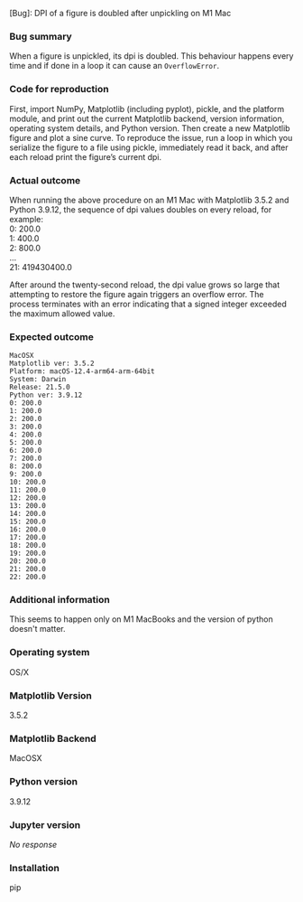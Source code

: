 [Bug]: DPI of a figure is doubled after unpickling on M1 Mac  
### Bug summary  

When a figure is unpickled, its dpi is doubled. This behaviour happens every time and if done in a loop it can cause an `OverflowError`.  

### Code for reproduction  

First, import NumPy, Matplotlib (including pyplot), pickle, and the platform module, and print out the current Matplotlib backend, version information, operating system details, and Python version. Then create a new Matplotlib figure and plot a sine curve. To reproduce the issue, run a loop in which you serialize the figure to a file using pickle, immediately read it back, and after each reload print the figure’s current dpi.  

### Actual outcome  

When running the above procedure on an M1 Mac with Matplotlib 3.5.2 and Python 3.9.12, the sequence of dpi values doubles on every reload, for example:  
0: 200.0  
1: 400.0  
2: 800.0  
…  
21: 419430400.0  

After around the twenty‐second reload, the dpi value grows so large that attempting to restore the figure again triggers an overflow error. The process terminates with an error indicating that a signed integer exceeded the maximum allowed value.  

### Expected outcome  

```
MacOSX
Matplotlib ver: 3.5.2
Platform: macOS-12.4-arm64-arm-64bit
System: Darwin
Release: 21.5.0
Python ver: 3.9.12
0: 200.0
1: 200.0
2: 200.0
3: 200.0
4: 200.0
5: 200.0
6: 200.0
7: 200.0
8: 200.0
9: 200.0
10: 200.0
11: 200.0
12: 200.0
13: 200.0
14: 200.0
15: 200.0
16: 200.0
17: 200.0
18: 200.0
19: 200.0
20: 200.0
21: 200.0
22: 200.0
```

### Additional information  

This seems to happen only on M1 MacBooks and the version of python doesn't matter.  

### Operating system  

OS/X  

### Matplotlib Version  

3.5.2  

### Matplotlib Backend  

MacOSX  

### Python version  

3.9.12  

### Jupyter version  

_No response_  

### Installation  

pip